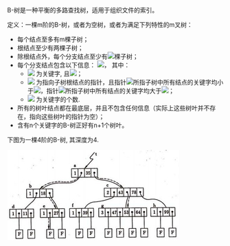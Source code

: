 B-树是一种平衡的多路查找树，适用于组织文件的索引。

定义：一棵m阶的B-树，或者为空树，或者为满足下列特性的m叉树：

- 每个结点至多有m棵子树；
- 根结点至少有两棵子树；
- 除根结点外，每个分支结点至少有<img src="http://www.forkosh.com/mathtex.cgi? \lceil{m/2}\rceil">棵子树；
- 每个分支结点包含以下信息：
<img src="http://www.forkosh.com/mathtex.cgi? (n, A_0, K_1, A_1, K_2, A_2, ..., K_n, A_n)">，
其中：
  - <img src="http://www.forkosh.com/mathtex.cgi? K_i"> 为关键字, 且<img src="http://www.forkosh.com/mathtex.cgi? K_i < K_{i+1} (i = 1, 2, \ldots, n)">；
  - <img src="http://www.forkosh.com/mathtex.cgi? A_i (i = 0, 1, 2, \ldots, n)"> 为指向子树根结点的指针，且指针<img src="http://www.forkosh.com/mathtex.cgi? A_{i-1}">所指子树中所有结点的关键字均小于<img src="http://www.forkosh.com/mathtex.cgi? K_i (i = 1, 2, \ldots, n)">，指针<img src="http://www.forkosh.com/mathtex.cgi? A_i">所指子树中所有结点的关键字均大于<img src="http://www.forkosh.com/mathtex.cgi? K_i (i = 1, 2, \ldots, n)">；
  - <img src="http://www.forkosh.com/mathtex.cgi? n (\lceil{m/2}\rceil - 1 \le n \le m - 1)"> 为关键字的个数.
- 所有的树叶结点都在最底层，并且不包含任何信息（实际上这些树叶并不存在，指向这些树叶的指针为空）；
- 含有n个关键字的B-树正好有n+1个树叶。

下图为一棵4阶的B-树, 其深度为4.

![](https://github.com/BrentHuang/code_kata/blob/master/data_structrue/b_tree.jpg)
